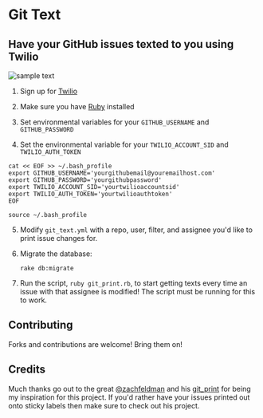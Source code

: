 # Git Text
## Have your GitHub issues texted to you using Twilio 

![sample text](http://imgur.com/xhOw5Ts)

1. Sign up for [Twilio](http://www.twilio.com/)

3. Make sure you have [Ruby](https://rvm.io/rvm/install) installed 

4. Set environmental variables for your `GITHUB_USERNAME` and `GITHUB_PASSWORD`

5. Set the environmental variable for your `TWILIO_ACCOUNT_SID` and `TWILIO_AUTH_TOKEN`


```
cat << EOF >> ~/.bash_profile
export GITHUB_USERNAME='yourgithubemail@youremailhost.com'
export GITHUB_PASSWORD='yourgithubpassword'
export TWILIO_ACCOUNT_SID='yourtwilioaccountsid'
export TWILIO_AUTH_TOKEN='yourtwilioauthtoken'
EOF

source ~/.bash_profile
```

5. Modify `git_text.yml` with a repo, user, filter, and assignee you'd like to print issue changes for.

6. Migrate the database:

    `rake db:migrate`

7. Run the script, `ruby git_print.rb`, to start getting texts every time an issue with that assignee is modified! The script must be running for this to work.


## Contributing

Forks and contributions are welcome! Bring them on! 

## Credits

Much thanks go out to the great [@zachfeldman](http://zfeldman.com/) and his [git_print](https://github.com/zachfeldman/git_print) for being my inspiration for this project. If you'd rather have your issues printed out onto sticky labels then make sure to check out his project. 



